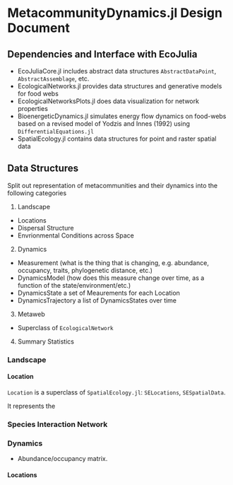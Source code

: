 # MetacommunityDynamics.jl Design Document

## Dependencies and Interface with EcoJulia
- EcoJuliaCore.jl includes abstract data structures `AbstractDataPoint`, `AbstractAssemblage`, etc.
- EcologicalNetworks.jl provides data structures and generative models for food webs
- EcologicalNetworksPlots.jl does data visualization for network properties
- BioenergeticDynamics.jl simulates energy flow dynamics on food-webs based on a revised model of Yodzis and Innes (1992) using `DifferentialEquations.jl`
- SpatialEcology.jl contains data structures for point and raster spatial data


## Data Structures

Split out representation of metacommunities and their dynamics into the following categories

1. Landscape
- Locations
- Dispersal Structure
- Envrionmental Conditions across Space

2. Dynamics
-  Measurement (what is the thing that is changing, e.g. abundance, occupancy, traits, phylogenetic distance, etc.)
- DynamicsModel (how does this measure change over time, as a function of the state/environment/etc.)
- DynamicsState a set of Meaurements for each Location
- DynamicsTrajectory a list of DynamicsStates over time  

3. Metaweb
- Superclass of `EcologicalNetwork`



4. Summary Statistics


### Landscape

####  Location

`Location` is a superclass of `SpatialEcology.jl`: `SELocations`, `SESpatialData`.

It represents the

### Species Interaction Network



### Dynamics
- Abundance/occupancy matrix.



#### Locations
